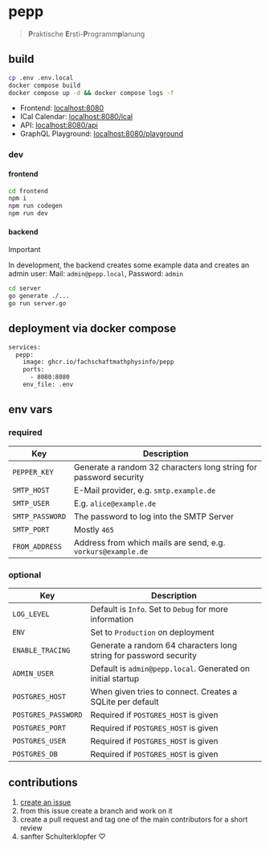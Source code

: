 # pepp
> **P**raktische **E**rsti-**P**rogramm**p**lanung

## build
```bash
cp .env .env.local
docker compose build
docker compose up -d && docker compose logs -f
```

- Frontend: [localhost:8080](http://localhost:8080)
- ICal Calendar: [localhost:8080/ical](http://localhost:8080/ical)
- API: [localhost:8080/api](http://localhost:8080/api)
- GraphQL Playground: [localhost:8080/playground](http://localhost:8080/playground)

### dev
#### frontend
```bash
cd frontend
npm i
npm run codegen
npm run dev
```

#### backend
> [!IMPORTANT]  
> In development, the backend creates some example data and creates an admin user:
> Mail: `admin@pepp.local`, 
> Password: `admin`
```bash
cd server
go generate ./...
go run server.go
```

## deployment via docker compose
```bash
services:
  pepp:
    image: ghcr.io/fachschaftmathphysinfo/pepp
    ports:
      - 8080:8080
    env_file: .env
```

## env vars

### required

| Key | Description |
| - | - |
| `PEPPER_KEY` | Generate a random 32 characters long string for password security |
| `SMTP_HOST` |  E-Mail provider, e.g. `smtp.example.de` |
| `SMTP_USER` | E.g. `alice@example.de` |
| `SMTP_PASSWORD` | The password to log into the SMTP Server |
| `SMTP_PORT` | Mostly `465` |
| `FROM_ADDRESS` | Address from which mails are send, e.g. `vorkurs@example.de` |

### optional

| Key | Description |
| - | - |
| `LOG_LEVEL` | Default is `Info`. Set to `Debug` for more information |
| `ENV` | Set to `Production` on deployment |
| `ENABLE_TRACING` | Generate a random 64 characters long string for password security |
| `ADMIN_USER` | Default is `admin@pepp.local`. Generated on initial startup |
| `POSTGRES_HOST` | When given tries to connect. Creates a SQLite per default |
| `POSTGRES_PASSWORD` | Required if `POSTGRES_HOST` is given |
| `POSTGRES_PORT` | Required if `POSTGRES_HOST` is given |
| `POSTGRES_USER` | Required if `POSTGRES_HOST` is given |
| `POSTGRES_DB` | Required if `POSTGRES_HOST` is given |

## contributions
1. [create an issue](https://github.com/FachschaftMathPhysInfo/pepp/issues/new)
2. from this issue create a branch and work on it
3. create a pull request and tag one of the main contributors for a short review
4. sanfter Schulterklopfer ♡
